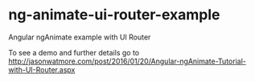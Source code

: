 # ng-animate-ui-router-example

Angular ngAnimate example with UI Router

To see a demo and further details go to http://jasonwatmore.com/post/2016/01/20/Angular-ngAnimate-Tutorial-with-UI-Router.aspx